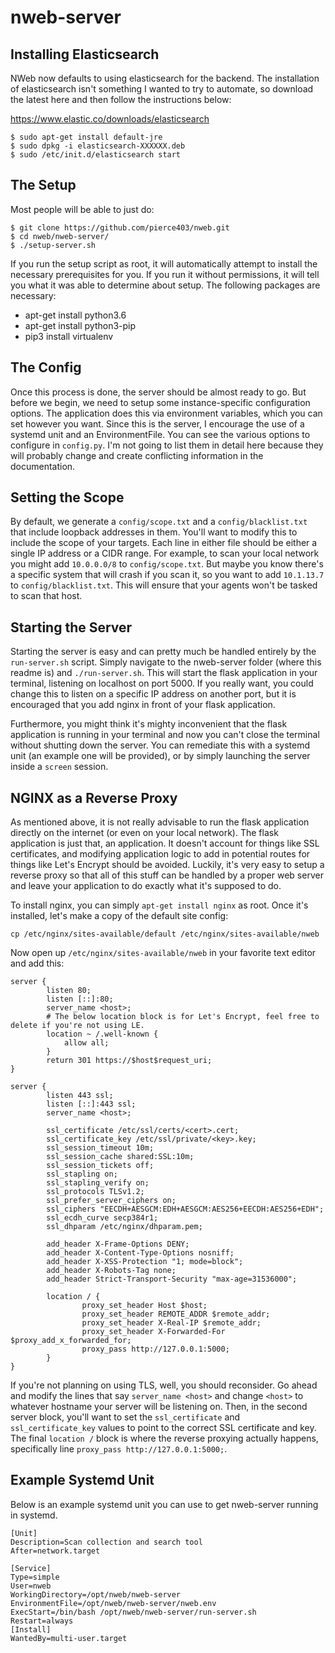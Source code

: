 # nweb-server

Installing Elasticsearch
------------------------

NWeb now defaults to using elasticsearch for the backend. The installation of elasticsearch isn't something I wanted to try to automate, so download the latest here and then follow the instructions below:

https://www.elastic.co/downloads/elasticsearch

```
$ sudo apt-get install default-jre
$ sudo dpkg -i elasticsearch-XXXXXX.deb
$ sudo /etc/init.d/elasticsearch start
```


The Setup
------------------

Most people will be able to just do:

```
$ git clone https://github.com/pierce403/nweb.git
$ cd nweb/nweb-server/
$ ./setup-server.sh
```

If you run the setup script as root, it will automatically attempt to install the necessary prerequisites for you. If you run it without permissions, it will tell you what it was able to determine about setup. The following packages are necessary:

- apt-get install python3.6
- apt-get install python3-pip
- pip3 install virtualenv


The Config
------------------
Once this process is done, the server should be almost ready to go. But before we begin, we need to setup some instance-specific configuration options. The application does this via environment variables, which you can set however you want. Since this is the server, I encourage the use of a systemd unit and an EnvironmentFile. You can see the various options to configure in `config.py`. I'm not going to list them in detail here because they will probably change and create conflicting information in the documentation.


Setting the Scope
------------------
By default, we generate a `config/scope.txt` and a `config/blacklist.txt` that include loopback addresses in them. You'll want to modify this to include the scope of your targets. Each line in either file should be either a single IP address or a CIDR range. For example, to scan your local network you might add `10.0.0.0/8` to `config/scope.txt`. But maybe you know there's a specific system that will crash if you scan it, so you want to add `10.1.13.7` to `config/blacklist.txt`. This will ensure that your agents won't be tasked to scan that host.


Starting the Server
------------------

Starting the server is easy and can pretty much be handled entirely by the `run-server.sh` script. Simply navigate to the nweb-server folder (where this readme is) and `./run-server.sh`. This will start the flask application in your terminal, listening on localhost on port 5000. If you really want, you could change this to listen on a specific IP address on another port, but it is encouraged that you add nginx in front of your flask application.

Furthermore, you might think it's mighty inconvenient that the flask application is running in your terminal and now you can't close the terminal without shutting down the server. You can remediate this with a systemd unit (an example one will be provided), or by simply launching the server inside a `screen` session.


NGINX as a Reverse Proxy
------------------
As mentioned above, it is not really advisable to run the flask application directly on the internet (or even on your local network). The flask application is just that, an application. It doesn't account for things like SSL certificates, and modifying application logic to add in potential routes for things like Let's Encrypt should be avoided. Luckily, it's very easy to setup a reverse proxy so that all of this stuff can be handled by a proper web server and leave your application to do exactly what it's supposed to do.

To install nginx, you can simply `apt-get install nginx` as root. Once it's installed, let's make a copy of the default site config:

```
cp /etc/nginx/sites-available/default /etc/nginx/sites-available/nweb
```

Now open up `/etc/nginx/sites-available/nweb` in your favorite text editor and add this:

```
server {
        listen 80;
        listen [::]:80;
        server_name <host>;
        # The below location block is for Let's Encrypt, feel free to delete if you're not using LE.
        location ~ /.well-known { 
            allow all;
        }
        return 301 https://$host$request_uri;
}

server {
        listen 443 ssl;
        listen [::]:443 ssl;
        server_name <host>;

        ssl_certificate /etc/ssl/certs/<cert>.cert;
        ssl_certificate_key /etc/ssl/private/<key>.key;
        ssl_session_timeout 10m;
        ssl_session_cache shared:SSL:10m;
        ssl_session_tickets off;
        ssl_stapling on;
        ssl_stapling_verify on;
        ssl_protocols TLSv1.2;
        ssl_prefer_server_ciphers on;
        ssl_ciphers "EECDH+AESGCM:EDH+AESGCM:AES256+EECDH:AES256+EDH";
        ssl_ecdh_curve secp384r1;
        ssl_dhparam /etc/nginx/dhparam.pem;

        add_header X-Frame-Options DENY;
        add_header X-Content-Type-Options nosniff;
        add_header X-XSS-Protection "1; mode=block";
        add_header X-Robots-Tag none;
        add_header Strict-Transport-Security "max-age=31536000";

        location / {
                proxy_set_header Host $host;
                proxy_set_header REMOTE_ADDR $remote_addr;
                proxy_set_header X-Real-IP $remote_addr;
                proxy_set_header X-Forwarded-For $proxy_add_x_forwarded_for;
                proxy_pass http://127.0.0.1:5000;
        }
}
```

If you're not planning on using TLS, well, you should reconsider. Go ahead and modify the lines that say `server_name <host>` and change `<host>` to whatever hostname your server will be listening on. Then, in the second server block, you'll want to set the `ssl_certificate` and `ssl_certificate_key` values to point to the correct SSL certificate and key. The final `location /` block is where the reverse proxying actually happens, specifically line `proxy_pass http://127.0.0.1:5000;`. 


Example Systemd Unit
------------------
Below is an example systemd unit you can use to get nweb-server running in systemd.

```
[Unit]
Description=Scan collection and search tool
After=network.target
 
[Service]
Type=simple
User=nweb
WorkingDirectory=/opt/nweb/nweb-server
EnvironmentFile=/opt/nweb/nweb-server/nweb.env
ExecStart=/bin/bash /opt/nweb/nweb-server/run-server.sh
Restart=always
[Install]
WantedBy=multi-user.target
```